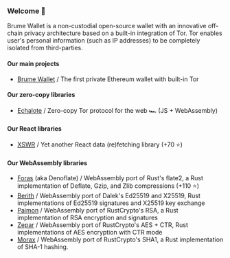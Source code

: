 ### Welcome 👋

Brume Wallet is a non-custodial open-source wallet with an innovative off-chain privacy architecture based on a built-in integration of Tor. Tor enables user's personal information (such as IP addresses) to be completely isolated from third-parties.

#### Our main projects
- [Brume Wallet](https://github.com/brume-wallet/brume-wallet) / The first private Ethereum wallet with built-in Tor

#### Our zero-copy libraries
- [Echalote](https://github.com/hazae41/echalote) / Zero-copy Tor protocol for the web 🏎️ (JS + WebAssembly)

#### Our React libraries
- [XSWR](https://github.com/hazae41/xswr) / Yet another React data (re)fetching library (+70 ⭐)

#### Our WebAssembly libraries
- [Foras](https://github.com/hazae41/foras) (aka Denoflate) / WebAssembly port of Rust's flate2, a Rust implementation of Deflate, Gzip, and Zlib compressions (+110 ⭐)
- [Berith](https://github.com/hazae41/berith) / WebAssembly port of Dalek's Ed25519 and X25519, Rust implementations of Ed25519 signatures and X25519 key exchange
- [Paimon](https://github.com/hazae41/paimon) / WebAssembly port of RustCrypto's RSA, a Rust implementation of RSA encryption and signatures
- [Zepar](https://github.com/hazae41/zepar) / WebAssembly port of RustCrypto's AES + CTR, Rust implementations of AES encryption with CTR mode
- [Morax](https://github.com/hazae41/morax) / WebAssembly port of RustCrypto's SHA1, a Rust implementation of SHA-1 hashing.
